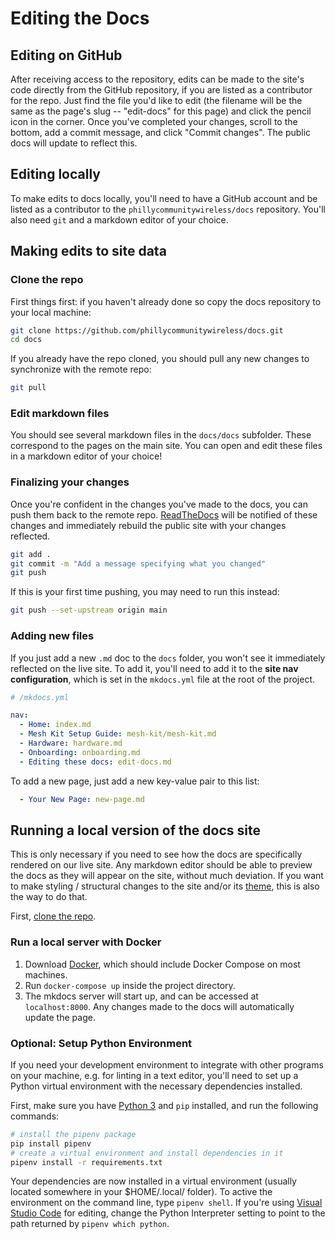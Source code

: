 # Editing the Docs

## Editing on GitHub

After receiving access to the repository, edits can be made to the site's code directly from the GitHub repository, if you are listed as a contributor for the repo. Just find the file you'd like to edit (the filename will be the same as the page's slug -- "edit-docs" for this page) and click the pencil icon in the corner. Once you've completed your changes, scroll to the bottom, add a commit message, and click "Commit changes". The public docs will update to reflect this.

## Editing locally

To make edits to docs locally, you'll need to have a GitHub account and be listed as a contributor to the `phillycommunitywireless/docs` repository. You'll also need `git` and a markdown editor of your choice. 


## Making edits to site data

### Clone the repo

First things first: if you haven't already done so copy the docs repository to your local machine:

``` bash
git clone https://github.com/phillycommunitywireless/docs.git 
cd docs
```

If you already have the repo cloned, you should pull any new changes to synchronize with the remote repo:

``` bash
git pull
```

### Edit markdown files

You should see several markdown files in the `docs/docs` subfolder. These correspond to the pages on the main site. You can open and edit these files in a markdown editor of your choice!

### Finalizing your changes

Once you're confident in the changes you've made to the docs, you can push them back to the remote repo. [ReadTheDocs](https://readthedocs.io) will be notified of these changes and immediately rebuild the public site with your changes reflected.

``` bash
git add .
git commit -m "Add a message specifying what you changed"
git push
```

If this is your first time pushing, you may need to run this instead:

``` bash
git push --set-upstream origin main
```

### Adding new files

If you just add a new `.md` doc to the `docs` folder, you won't see it immediately reflected on the live site. To add it, you'll need to add it to the **site nav configuration**, which is set in the `mkdocs.yml` file at the root of the project.

``` yaml
# /mkdocs.yml

nav:
  - Home: index.md
  - Mesh Kit Setup Guide: mesh-kit/mesh-kit.md
  - Hardware: hardware.md
  - Onboarding: onboarding.md
  - Editing these docs: edit-docs.md
```
To add a new page, just add a new key-value pair to this list:
``` yaml
  - Your New Page: new-page.md
```

## Running a local version of the docs site

This is only necessary if you need to see how the docs are specifically rendered on our live site. Any markdown editor should be able to preview the docs as they will appear on the site, without much deviation. If you want to make styling / structural changes to the site and/or its [theme](https://squidfunk.github.io/mkdocs-material/), this is also the way to do that. 

First, [clone the repo](#clone-the-repo).

### Run a local server with Docker

1. Download [Docker](https://www.docker.com/get-started), which should include Docker Compose on most machines.
2. Run `docker-compose up` inside the project directory.
3. The mkdocs server will start up, and can be accessed at `localhost:8000`. Any changes made to the docs will automatically update the page. 

### Optional: Setup Python Environment  

If you need your development environment to integrate with other programs on your machine, e.g. for linting in a text editor, you'll need to set up a Python virtual environment with the necessary dependencies installed. 

First, make sure you have [Python 3](https://www.python.org/downloads/) and `pip` installed, and run the following commands:

``` bash
# install the pipenv package
pip install pipenv
# create a virtual environment and install dependencies in it
pipenv install -r requirements.txt
```

Your dependencies are now installed in a virtual environment (usually located somewhere in your $HOME/.local/ folder). To active the environment on the command line, type `pipenv shell`. If you're using [Visual Studio Code](https://vscode.com/) for editing, change the Python Interpreter setting to point to the path returned by `pipenv which python`.
